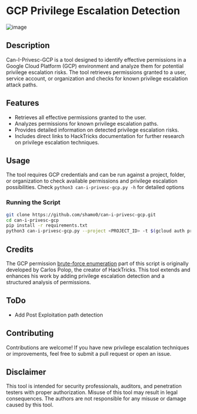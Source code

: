 # GCP Privilege Escalation Detection

![image](https://github.com/user-attachments/assets/c3c58751-dbd0-4553-85f6-771157a75b12)

## Description

Can-I-Privesc-GCP is a tool designed to identify effective permissions in a Google Cloud Platform (GCP) environment and analyze them for potential privilege escalation risks. The tool retrieves permissions granted to a user, service account, or organization and checks for known privilege escalation attack paths.



## Features

- Retrieves all effective permissions granted to the user.
- Analyzes permissions for known privilege escalation paths.
- Provides detailed information on detected privilege escalation risks.
- Includes direct links to HackTricks documentation for further research on privilege escalation techniques.

## Usage

The tool requires GCP credentials and can be run against a project, folder, or organization to check available permissions and privilege escalation possibilities. Check ```python3 can-i-privesc-gcp.py -h``` for detailed options

### Running the Script

```bash
git clone https://github.com/shamo0/can-i-privesc-gcp.git
cd can-i-privesc-gcp
pip install -r requirements.txt
python3 can-i-privesc-gcp.py --project <PROJECT_ID> -t $(gcloud auth print-access-token)
```


## Credits

The GCP permission [brute-force enumeration](https://github.com/carlospolop/bf_my_gcp_permissions) part of this script is originally developed by Carlos Polop, the creator of HackTricks. This tool extends and enhances his work by adding privilege escalation detection and a structured analysis of permissions.

## ToDo

- Add Post Exploitation path detection

## Contributing

Contributions are welcome! If you have new privilege escalation techniques or improvements, feel free to submit a pull request or open an issue.

## Disclaimer 

This tool is intended for security professionals, auditors, and penetration testers with proper authorization. Misuse of this tool may result in legal consequences. The authors are not responsible for any misuse or damage caused by this tool.
